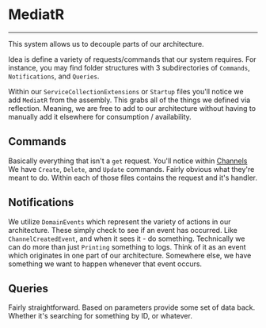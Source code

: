 ﻿# MediatR
____
This system allows us to decouple parts of our architecture.

Idea is define a variety of requests/commands that our system requires. For instance, you may find 
folder structures with 3 subdirectories of `Commands`, `Notifications`, and `Queries`. 

Within our `ServiceCollectionExtensions` or `Startup` files you'll notice we add `MediatR` from the assembly.
This grabs all of the things we defined via reflection. Meaning, we are free to add to our architecture
without having to manually add it elsewhere for consumption / availability.

## Commands
Basically everything that isn't a `get` request. You'll notice within [Channels](./../Application/Channels/Commands)
We have `Create`, `Delete`, and `Update` commands. Fairly obvious what they're meant to do.
Within each of those files contains the request and it's handler.

## Notifications
We utilize `DomainEvents` which represent the variety of actions in our architecture. These simply check
to see if an event has occurred. Like `ChannelCreatedEvent`, and when it sees it - do something. Technically
we can do more than just `Printing` something to logs. Think of it as an event which originates in one part of our 
architecture. Somewhere else, we have something we want to happen whenever that event occurs. 

## Queries

Fairly straightforward. Based on parameters provide some set of data back. Whether it's searching for something by ID, or whatever.